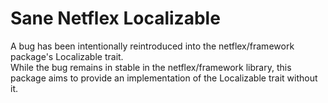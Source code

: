 # Sane Netflex Localizable

A bug has been intentionally reintroduced into the netflex/framework package's Localizable trait.  
While the bug remains in stable in the netflex/framework library, this package aims to provide an implementation of the Localizable trait without it.
